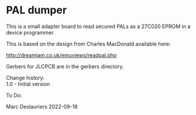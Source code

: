 # PAL dumper

This is a small adapter board to read secured PALs as a 27C020 EPROM in a
device programmer.

This is based on the design from Charles MacDonald available here:

http://dreamjam.co.uk/emuviews/readpal.php

Gerbers for JLCPCB are in the gerbers directory.

Change history:  
1.0 - Initial version  

To Do:  

Marc Deslauriers
2022-09-18
